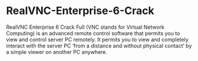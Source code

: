# RealVNC-Enterprise-6-Crack
RealVNC Enterprise 6 Crack Full (VNC stands for Virtual Network Computing) is an advanced remote control software that permits you to view and control server PC remotely. It permits you to view and completely interact with the server PC ‘from a distance and without physical contact’ by a simple viewer on another PC anywhere.
